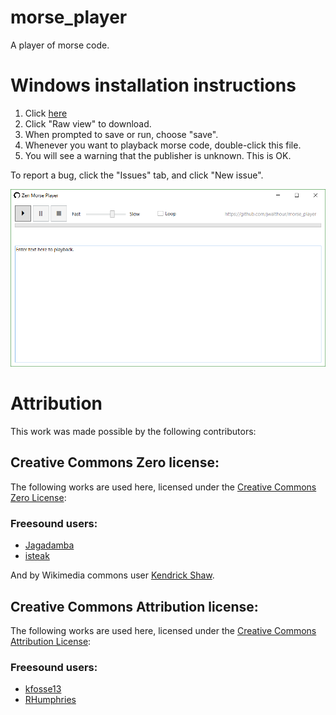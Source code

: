 # morse_player
A player of morse code.

# Windows installation instructions
1. Click [here](https://github.com/jwalthour/morse_player/blob/master/ZenPlayer.exe?raw=true) 
2. Click "Raw view" to download.
3. When prompted to save or run, choose "save".
4. Whenever you want to playback morse code, double-click this file.
5. You will see a warning that the publisher is unknown.  This is OK.

To report a bug, click the "Issues" tab, and click "New issue".

![Screenshot of Zen Player](https://github.com/jwalthour/morse_player/blob/master/screenshot_initial.png)

# Attribution

This work was made possible by the following contributors:

## Creative Commons Zero license:

The following works are used here, licensed under the [Creative Commons Zero License](https://creativecommons.org/publicdomain/zero/1.0/):

### Freesound users:

- [Jagadamba](https://freesound.org/people/Jagadamba/sounds/219159/)
- [isteak](https://freesound.org/people/isteak/sounds/346328/)

And by Wikimedia commons user [Kendrick Shaw](https://commons.wikimedia.org/wiki/File:Enso.svg).

## Creative Commons Attribution license:

The following works are used here, licensed under the [Creative Commons Attribution License](https://creativecommons.org/licenses/by/3.0/):

### Freesound users:
- [kfosse13](https://freesound.org/people/kfosse13/sounds/423689/)
- [RHumphries](https://freesound.org/people/RHumphries/sounds/2523/)